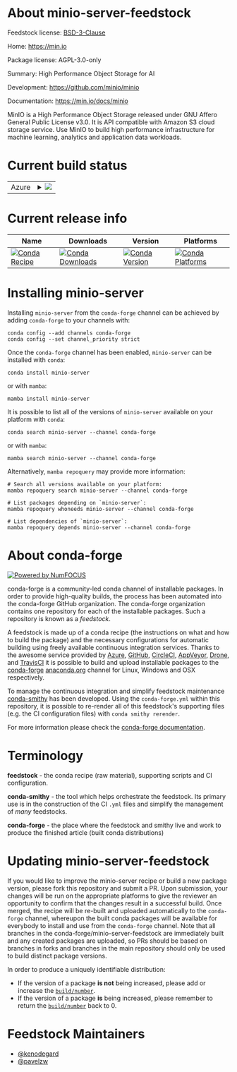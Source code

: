 About minio-server-feedstock
============================

Feedstock license: [BSD-3-Clause](https://github.com/conda-forge/minio-server-feedstock/blob/main/LICENSE.txt)

Home: https://min.io

Package license: AGPL-3.0-only

Summary: High Performance Object Storage for AI

Development: https://github.com/minio/minio

Documentation: https://min.io/docs/minio

MinIO is a High Performance Object Storage released under GNU Affero General Public License v3.0.
It is API compatible with Amazon S3 cloud storage service. Use MinIO to build high performance
infrastructure for machine learning, analytics and application data workloads.


Current build status
====================


<table>
    
  <tr>
    <td>Azure</td>
    <td>
      <details>
        <summary>
          <a href="https://dev.azure.com/conda-forge/feedstock-builds/_build/latest?definitionId=20319&branchName=main">
            <img src="https://dev.azure.com/conda-forge/feedstock-builds/_apis/build/status/minio-server-feedstock?branchName=main">
          </a>
        </summary>
        <table>
          <thead><tr><th>Variant</th><th>Status</th></tr></thead>
          <tbody><tr>
              <td>linux_64</td>
              <td>
                <a href="https://dev.azure.com/conda-forge/feedstock-builds/_build/latest?definitionId=20319&branchName=main">
                  <img src="https://dev.azure.com/conda-forge/feedstock-builds/_apis/build/status/minio-server-feedstock?branchName=main&jobName=linux&configuration=linux%20linux_64_" alt="variant">
                </a>
              </td>
            </tr><tr>
              <td>linux_aarch64</td>
              <td>
                <a href="https://dev.azure.com/conda-forge/feedstock-builds/_build/latest?definitionId=20319&branchName=main">
                  <img src="https://dev.azure.com/conda-forge/feedstock-builds/_apis/build/status/minio-server-feedstock?branchName=main&jobName=linux&configuration=linux%20linux_aarch64_" alt="variant">
                </a>
              </td>
            </tr><tr>
              <td>linux_ppc64le</td>
              <td>
                <a href="https://dev.azure.com/conda-forge/feedstock-builds/_build/latest?definitionId=20319&branchName=main">
                  <img src="https://dev.azure.com/conda-forge/feedstock-builds/_apis/build/status/minio-server-feedstock?branchName=main&jobName=linux&configuration=linux%20linux_ppc64le_" alt="variant">
                </a>
              </td>
            </tr><tr>
              <td>osx_64</td>
              <td>
                <a href="https://dev.azure.com/conda-forge/feedstock-builds/_build/latest?definitionId=20319&branchName=main">
                  <img src="https://dev.azure.com/conda-forge/feedstock-builds/_apis/build/status/minio-server-feedstock?branchName=main&jobName=osx&configuration=osx%20osx_64_" alt="variant">
                </a>
              </td>
            </tr><tr>
              <td>osx_arm64</td>
              <td>
                <a href="https://dev.azure.com/conda-forge/feedstock-builds/_build/latest?definitionId=20319&branchName=main">
                  <img src="https://dev.azure.com/conda-forge/feedstock-builds/_apis/build/status/minio-server-feedstock?branchName=main&jobName=osx&configuration=osx%20osx_arm64_" alt="variant">
                </a>
              </td>
            </tr><tr>
              <td>win_64</td>
              <td>
                <a href="https://dev.azure.com/conda-forge/feedstock-builds/_build/latest?definitionId=20319&branchName=main">
                  <img src="https://dev.azure.com/conda-forge/feedstock-builds/_apis/build/status/minio-server-feedstock?branchName=main&jobName=win&configuration=win%20win_64_" alt="variant">
                </a>
              </td>
            </tr>
          </tbody>
        </table>
      </details>
    </td>
  </tr>
</table>

Current release info
====================

| Name | Downloads | Version | Platforms |
| --- | --- | --- | --- |
| [![Conda Recipe](https://img.shields.io/badge/recipe-minio--server-green.svg)](https://anaconda.org/conda-forge/minio-server) | [![Conda Downloads](https://img.shields.io/conda/dn/conda-forge/minio-server.svg)](https://anaconda.org/conda-forge/minio-server) | [![Conda Version](https://img.shields.io/conda/vn/conda-forge/minio-server.svg)](https://anaconda.org/conda-forge/minio-server) | [![Conda Platforms](https://img.shields.io/conda/pn/conda-forge/minio-server.svg)](https://anaconda.org/conda-forge/minio-server) |

Installing minio-server
=======================

Installing `minio-server` from the `conda-forge` channel can be achieved by adding `conda-forge` to your channels with:

```
conda config --add channels conda-forge
conda config --set channel_priority strict
```

Once the `conda-forge` channel has been enabled, `minio-server` can be installed with `conda`:

```
conda install minio-server
```

or with `mamba`:

```
mamba install minio-server
```

It is possible to list all of the versions of `minio-server` available on your platform with `conda`:

```
conda search minio-server --channel conda-forge
```

or with `mamba`:

```
mamba search minio-server --channel conda-forge
```

Alternatively, `mamba repoquery` may provide more information:

```
# Search all versions available on your platform:
mamba repoquery search minio-server --channel conda-forge

# List packages depending on `minio-server`:
mamba repoquery whoneeds minio-server --channel conda-forge

# List dependencies of `minio-server`:
mamba repoquery depends minio-server --channel conda-forge
```


About conda-forge
=================

[![Powered by
NumFOCUS](https://img.shields.io/badge/powered%20by-NumFOCUS-orange.svg?style=flat&colorA=E1523D&colorB=007D8A)](https://numfocus.org)

conda-forge is a community-led conda channel of installable packages.
In order to provide high-quality builds, the process has been automated into the
conda-forge GitHub organization. The conda-forge organization contains one repository
for each of the installable packages. Such a repository is known as a *feedstock*.

A feedstock is made up of a conda recipe (the instructions on what and how to build
the package) and the necessary configurations for automatic building using freely
available continuous integration services. Thanks to the awesome service provided by
[Azure](https://azure.microsoft.com/en-us/services/devops/), [GitHub](https://github.com/),
[CircleCI](https://circleci.com/), [AppVeyor](https://www.appveyor.com/),
[Drone](https://cloud.drone.io/welcome), and [TravisCI](https://travis-ci.com/)
it is possible to build and upload installable packages to the
[conda-forge](https://anaconda.org/conda-forge) [anaconda.org](https://anaconda.org/)
channel for Linux, Windows and OSX respectively.

To manage the continuous integration and simplify feedstock maintenance
[conda-smithy](https://github.com/conda-forge/conda-smithy) has been developed.
Using the ``conda-forge.yml`` within this repository, it is possible to re-render all of
this feedstock's supporting files (e.g. the CI configuration files) with ``conda smithy rerender``.

For more information please check the [conda-forge documentation](https://conda-forge.org/docs/).

Terminology
===========

**feedstock** - the conda recipe (raw material), supporting scripts and CI configuration.

**conda-smithy** - the tool which helps orchestrate the feedstock.
                   Its primary use is in the construction of the CI ``.yml`` files
                   and simplify the management of *many* feedstocks.

**conda-forge** - the place where the feedstock and smithy live and work to
                  produce the finished article (built conda distributions)


Updating minio-server-feedstock
===============================

If you would like to improve the minio-server recipe or build a new
package version, please fork this repository and submit a PR. Upon submission,
your changes will be run on the appropriate platforms to give the reviewer an
opportunity to confirm that the changes result in a successful build. Once
merged, the recipe will be re-built and uploaded automatically to the
`conda-forge` channel, whereupon the built conda packages will be available for
everybody to install and use from the `conda-forge` channel.
Note that all branches in the conda-forge/minio-server-feedstock are
immediately built and any created packages are uploaded, so PRs should be based
on branches in forks and branches in the main repository should only be used to
build distinct package versions.

In order to produce a uniquely identifiable distribution:
 * If the version of a package **is not** being increased, please add or increase
   the [``build/number``](https://docs.conda.io/projects/conda-build/en/latest/resources/define-metadata.html#build-number-and-string).
 * If the version of a package **is** being increased, please remember to return
   the [``build/number``](https://docs.conda.io/projects/conda-build/en/latest/resources/define-metadata.html#build-number-and-string)
   back to 0.

Feedstock Maintainers
=====================

* [@kenodegard](https://github.com/kenodegard/)
* [@pavelzw](https://github.com/pavelzw/)

